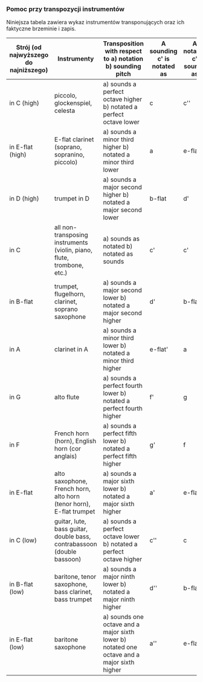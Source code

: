 ### Pomoc przy transpozycji instrumentów

Niniejsza tabela zawiera wykaz instrumentów transponujących oraz ich faktyczne brzeminie i zapis.

| Strój (od najwyższego do najniższego) | Instrumenty                                                            | Transposition with respect to a) notation b) sounding pitch                                 | A sounding c' is notated as | A notated c' sounds as |
| ------------------------------------- | ---------------------------------------------------------------------- | ------------------------------------------------------------------------------------------- | --------------------------- | ---------------------- |
| in C (high)                           | piccolo, glockenspiel, celesta                                         | a) sounds a perfect octave higher b) notated a perfect octave lower                         | c                           | c''                    |
| in E-flat (high)                      | E-flat clarinet (soprano, sopranino, piccolo)                          | a) sounds a minor third higher b) notated a minor third lower                               | a                           | e-flat'                |
| in D (high)                           | trumpet in D                                                           | a) sounds a major second higher b) notated a major second lower                             | b-flat                      | d'                     |
| in C                                  | all non-transposing instruments (violin, piano, flute, trombone, etc.) | a) sounds as notated b) notated as sounds                                                   | c'                          | c'                     |
| in B-flat                             | trumpet, flugelhorn, clarinet, soprano saxophone                       | a) sounds a major second lower b) notated a major second higher                             | d'                          | b-flat                 |
| in A                                  | clarinet in A                                                          | a) sounds a minor third lower b) notated a minor third higher                               | e-flat'                     | a                      |
| in G                                  | alto flute                                                             | a) sounds a perfect fourth lower b) notated a perfect fourth higher                         | f'                          | g                      |
| in F                                  | French horn (horn), English horn (cor anglais)                         | a) sounds a perfect fifth lower b) notated a perfect fifth higher                           | g'                          | f                      |
| in E-flat                             | alto saxophone, French horn, alto horn (tenor horn), E-flat trumpet    | a) sounds a major sixth lower b) notated a major sixth higher                               | a'                          | e-flat                 |
| in C (low)                            | guitar, lute, bass guitar, double bass, contrabassoon (double bassoon) | a) sounds a perfect octave lower b) notated a perfect octave higher                         | c''                         | c                      |
| in B-flat (low)                       | baritone, tenor saxophone, bass clarinet, bass trumpet                 | a) sounds a major ninth lower b) notated a major ninth higher                               | d''                         | b-flat,                |
| in E-flat (low)                       | baritone saxophone                                                     | a) sounds one octave and a major sixth lower b) notated one octave and a major sixth higher | a''                         | e-flat,                |
